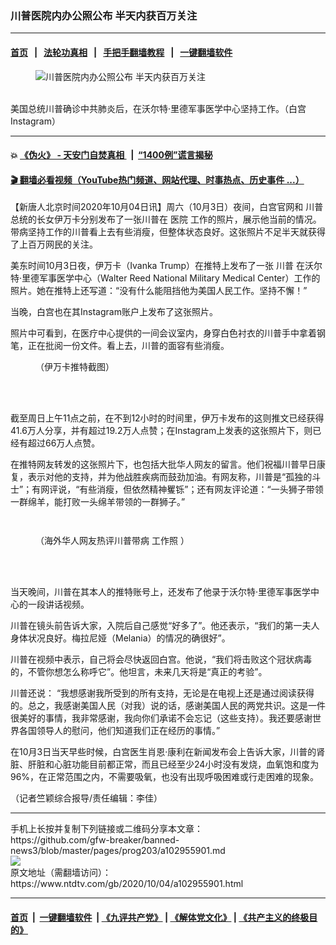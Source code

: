 ### 川普医院内办公照公布 半天内获百万关注
------------------------

#### [首页](https://github.com/gfw-breaker/banned-news3/blob/master/README.md) &nbsp;&nbsp;|&nbsp;&nbsp; [法轮功真相](https://github.com/begood0513/basic/blob/master/README.md)  &nbsp;&nbsp;|&nbsp;&nbsp; [手把手翻墙教程](https://github.com/gfw-breaker/guides/wiki)  &nbsp;&nbsp;|&nbsp;&nbsp; [一键翻墙软件](https://github.com/gfw-breaker/nogfw/blob/master/README.md)  



<div><div class="featured_image">
 <figure>
  <img alt="川普医院内办公照公布 半天内获百万关注" src="https://i.ntdtv.com/assets/uploads/2020/10/ee578481b753d035d730c4e33b438e21-800x450.jpeg"/>
 </figure><br/>
 <span class="caption">
  美国总统川普确诊中共肺炎后，在沃尔特‧里德军事医学中心坚持工作。（白宫Instagram）
 </span>
</div>
</div><hr/>

#### 💥 [《伪火》 - 天安门自焚真相 ](http://158.247.195.190:10000/videos/blog/weihuo.html)&nbsp; |&nbsp; [“1400例”谎言揭秘  ](http://158.247.195.190:10000/videos/blog/jiexi1400.html)

#### [ 🎬  翻墙必看视频（YouTube热门频道、网站代理、时事热点、历史事件 ...）](https://github.com/gfw-breaker/links/blob/master/banned.md)

<div><div class="post_content" itemprop="articleBody">
 <p>
  【新唐人北京时间2020年10月04日讯】周六（10月3日）夜间，白宫官网和
  <ok href="https://www.ntdtv.com/gb/川普.htm">
   川普
  </ok>
  总统的长女伊万卡分别发布了一张川普在
  <ok href="https://www.ntdtv.com/gb/医院.htm">
   医院
  </ok>
  工作的照片，展示他当前的情况。带病坚持工作的川普看上去有些消瘦，但整体状态良好。这张照片不足半天就获得了上百万网民的关注。
 </p>
 <p>
  美东时间10月3日夜，伊万卡（Ivanka Trump）在推特上发布了一张
  <ok href="https://www.ntdtv.com/gb/川普.htm">
   川普
  </ok>
  在沃尔特‧里德军事医学中心（Walter Reed National Military Medical Center）工作的照片。她在推特上还写道：“没有什么能阻挡他为美国人民工作。坚持不懈！”
 </p>
 <p>
  当晚，白宫也在其Instagram账户上发布了这张照片。
 </p>
 <p>
  照片中可看到，在医疗中心提供的一间会议室内，身穿白色衬衣的川普手中拿着钢笔，正在批阅一份文件。看上去，川普的面容有些消瘦。
 </p>
 <figure class="wp-caption aligncenter" id="attachment_102955904" style="width: 600px">
  <img alt="" class="size-medium wp-image-102955904" src="https://i.ntdtv.com/assets/uploads/2020/10/efe574908ca814cc89bf3f2969dcc40d-600x574.jpg">
   <br/><figcaption class="wp-caption-text">
    （伊万卡推特截图）
   </figcaption><br/>
  </img>
 </figure><br/>
 <p>
  截至周日上午11点之前，在不到12小时的时间里，伊万卡发布的这则推文已经获得41.6万人分享，并有超过19.2万人点赞；在Instagram上发表的这张照片下，则已经有超过66万人点赞。
 </p>
 <p>
  在推特网友转发的这张照片下，也包括大批华人网友的留言。他们祝福川普早日康复，表示对他的支持，并为他战胜疾病而鼓劲加油。有网友称，川普是“孤独的斗士”；有网评说，“有些消瘦，但依然精神矍铄”；还有网友评论道：“一头狮子带领一群绵羊，能打败一头绵羊带领的一群狮子。”
 </p>
 <p>
  <img alt="" class="size-medium wp-image-102955906 aligncenter" src="https://i.ntdtv.com/assets/uploads/2020/10/0b4686dde2bd3d93f39f0cbfbeb19356-600x337.jpg"/>
 </p>
 <p>
  <img alt="" class="size-medium wp-image-102955907 aligncenter" src="https://i.ntdtv.com/assets/uploads/2020/10/61880b5bcb9c917025a0fbe01d975387-600x434.jpg"/>
 </p>
 <figure class="wp-caption aligncenter" id="attachment_102955908" style="width: 600px">
  <img alt="" class="size-medium wp-image-102955908" src="https://i.ntdtv.com/assets/uploads/2020/10/5d444ac5018292cd17863c19da7c42f5-600x349.jpg"/>
  <br/><figcaption class="wp-caption-text">
   （海外华人网友热评川普带病
   <ok href="https://www.ntdtv.com/gb/工作照.htm">
    工作照
   </ok>
   ）
  </figcaption><br/>
 </figure><br/>
 <p>
  当天晚间，川普在其本人的推特账号上，还发布了他录于沃尔特‧里德军事医学中心的一段讲话视频。
 </p>
 <p>
  川普在镜头前告诉大家，入院后自己感觉“好多了”。他还表示，“我们的第一夫人身体状况良好。梅拉尼娅（Melania）的情况的确很好”。
 </p>
 <p>
  川普在视频中表示，自己将会尽快返回白宫。他说，“我们将击败这个冠状病毒的，不管你想怎么称呼它”。他坦言，未来几天将是“真正的考验”。
 </p>
 <p>
  川普还说： “我想感谢我所受到的所有支持，无论是在电视上还是通过阅读获得的。总之，我感谢美国人民（对我）说的话，感谢美国人民的两党共识。这是一件很美好的事情，我非常感谢，我向你们承诺不会忘记（这些支持）。我还要感谢世界各国领导人的慰问，他们知道我们正在经历的事情。”
 </p>
 <p>
  在10月3日当天早些时候，白宫医生肖恩‧康利在新闻发布会上告诉大家，川普的肾脏、肝脏和心脏功能目前都正常，而且已经至少24小时没有发烧，血氧饱和度为96%，在正常范围之内，不需要吸氧，也没有出现呼吸困难或行走困难的现象。
 </p>
 <p>
  （记者竺颖综合报导/责任编辑：李佳）
 </p>
 <div class="single_ad">
 </div>
</div>
</div>
<hr/>
手机上长按并复制下列链接或二维码分享本文章：<br/>
https://github.com/gfw-breaker/banned-news3/blob/master/pages/prog203/a102955901.md <br/>
<a href='https://github.com/gfw-breaker/banned-news3/blob/master/pages/prog203/a102955901.md'><img src='https://github.com/gfw-breaker/banned-news3/blob/master/pages/prog203/a102955901.md.png'/></a> <br/>
原文地址（需翻墙访问）：https://www.ntdtv.com/gb/2020/10/04/a102955901.html


------------------------
#### [首页](https://github.com/gfw-breaker/banned-news3/blob/master/README.md) &nbsp;|&nbsp; [一键翻墙软件](https://github.com/gfw-breaker/nogfw/blob/master/README.md) &nbsp;| [《九评共产党》](https://github.com/gfw-breaker/9ping.md/blob/master/README.md#九评之一评共产党是什么) | [《解体党文化》](https://github.com/gfw-breaker/jtdwh.md/blob/master/README.md) | [《共产主义的终极目的》](https://github.com/gfw-breaker/gczydzjmd.md/blob/master/README.md)


<img src='http://gfw-breaker.win/banned-news3/pages/prog203/a102955901.md' width='0px' height='0px'/>